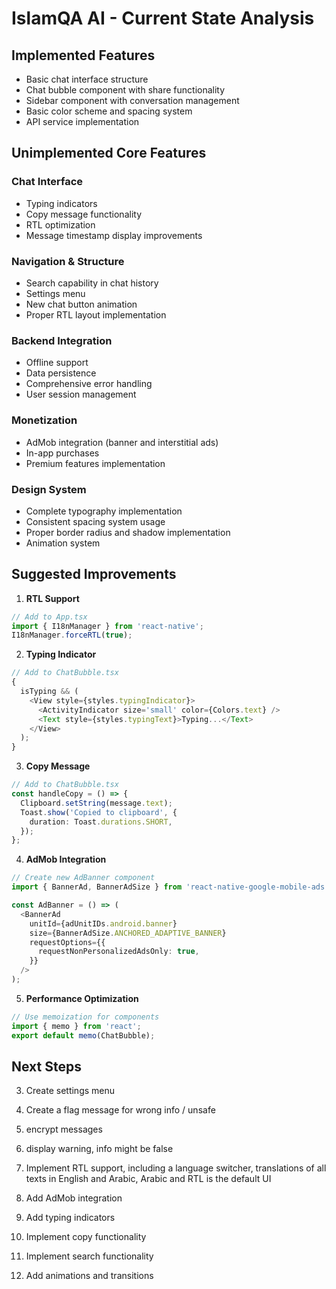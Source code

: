 # IslamQA AI - Current State Analysis

## Implemented Features

- Basic chat interface structure
- Chat bubble component with share functionality
- Sidebar component with conversation management
- Basic color scheme and spacing system
- API service implementation

## Unimplemented Core Features

### Chat Interface

- Typing indicators
- Copy message functionality
- RTL optimization
- Message timestamp display improvements

### Navigation & Structure

- Search capability in chat history
- Settings menu
- New chat button animation
- Proper RTL layout implementation

### Backend Integration

- Offline support
- Data persistence
- Comprehensive error handling
- User session management

### Monetization

- AdMob integration (banner and interstitial ads)
- In-app purchases
- Premium features implementation

### Design System

- Complete typography implementation
- Consistent spacing system usage
- Proper border radius and shadow implementation
- Animation system

## Suggested Improvements

1. **RTL Support**

```typescript
// Add to App.tsx
import { I18nManager } from 'react-native';
I18nManager.forceRTL(true);
```

2. **Typing Indicator**

```typescript
// Add to ChatBubble.tsx
{
  isTyping && (
    <View style={styles.typingIndicator}>
      <ActivityIndicator size='small' color={Colors.text} />
      <Text style={styles.typingText}>Typing...</Text>
    </View>
  );
}
```

3. **Copy Message**

```typescript
// Add to ChatBubble.tsx
const handleCopy = () => {
  Clipboard.setString(message.text);
  Toast.show('Copied to clipboard', {
    duration: Toast.durations.SHORT,
  });
};
```

4. **AdMob Integration**

```typescript
// Create new AdBanner component
import { BannerAd, BannerAdSize } from 'react-native-google-mobile-ads';

const AdBanner = () => (
  <BannerAd
    unitId={adUnitIDs.android.banner}
    size={BannerAdSize.ANCHORED_ADAPTIVE_BANNER}
    requestOptions={{
      requestNonPersonalizedAdsOnly: true,
    }}
  />
);
```

5. **Performance Optimization**

```typescript
// Use memoization for components
import { memo } from 'react';
export default memo(ChatBubble);
```

## Next Steps

3. Create settings menu
4. Create a flag message for wrong info / unsafe
5. encrypt messages
6. display warning, info might be false

7. Implement RTL support, including a language switcher, translations of all texts in English and Arabic, Arabic and RTL is the default UI
8. Add AdMob integration
9. Add typing indicators
10. Implement copy functionality
11. Implement search functionality
12. Add animations and transitions
